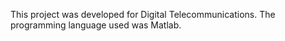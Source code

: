 This project was developed for Digital Telecommunications. The programming language used was Matlab.
